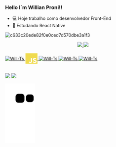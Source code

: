 ### Hello I´m Willian Proni!!

- 💻 Hoje trabalho como desenvolvedor Front-End
- 🌱 Estudando React Native

![c633c20ede82f0e0ced7d570dbe3a1f3](https://blog.bsource.com.br/assets/img/programador.gif)


<div align="center">
  <a href="https://github.com/willianproni">
  <img height="150em" src="https://github-readme-stats.vercel.app/api?username=willianproni&show_icons=true&theme=gotham&include_all_commits=true&count_private=true"/>
  <img height="150em" src="https://github-readme-stats.vercel.app/api/top-langs/?username=willianproni&layout=compact&langs_count=7&theme=gotham"/>
</div>
<div  style="display: inline_block"><br>
  <img align="center" alt="Will-Ts" height="35" width="40" src="https://cdn.jsdelivr.net/gh/devicons/devicon/icons/git/git-original.svg">
  <img align="center" alt="Will-Js" height="35" width="40" src="https://raw.githubusercontent.com/devicons/devicon/master/icons/javascript/javascript-plain.svg">
  <img align="center" alt="Will-Ts" height="35" width="40" src="https://cdn.jsdelivr.net/gh/devicons/devicon/icons/html5/html5-original.svg">
  <img align="center" alt="Will-Ts" height="35" width="40"  src="https://cdn.jsdelivr.net/gh/devicons/devicon/icons/css3/css3-original.svg">
  <img align="center" alt="Will-Ts" height="35" width="40" src="https://cdn.jsdelivr.net/gh/devicons/devicon/icons/csharp/csharp-original.svg">
<div> 
  
 ##
  

  <a href="https://instagram.com/proni_willian" target="_blank"><img src="https://img.shields.io/badge/-Instagram-%23E4405F?style=for-the-badge&logo=instagram&logoColor=white" target="_blank"></a>
  <a href="https://www.linkedin.com/in/willian-proni-5257ab1a4/" target="_blank"><img src="https://img.shields.io/badge/-LinkedIn-%230077B5?style=for-the-badge&logo=linkedin&logoColor=white" target="_blank"></a> 
</div>
  
   ![Snake animation](https://github.com/willianproni/willianproni/blob/output/github-contribution-grid-snake.svg)

